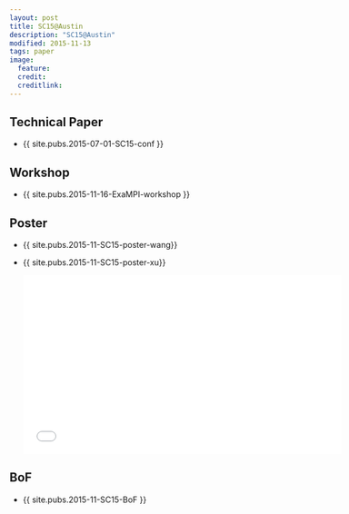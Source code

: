 ```yaml
---
layout: post
title: SC15@Austin
description: "SC15@Austin"
modified: 2015-11-13
tags: paper
image:
  feature: 
  credit: 
  creditlink: 
---
```


## Technical Paper
- {{ site.pubs.2015-07-01-SC15-conf }}

## Workshop
- {{ site.pubs.2015-11-16-ExaMPI-workshop }}

## Poster
- {{ site.pubs.2015-11-SC15-poster-wang}}
- {{ site.pubs.2015-11-SC15-poster-xu}}

    <iframe width="560" height="315" src="//www.youtube.com/embed/XRTYIU6cnYg" frameborder="0"> </iframe>

## BoF
- {{ site.pubs.2015-11-SC15-BoF }}
